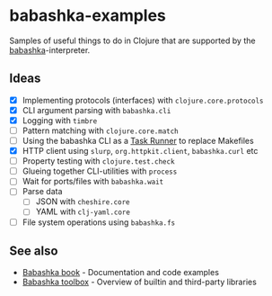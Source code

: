 # babashka-examples

Samples of useful things to do in Clojure that are supported by the [babashka](https://github.com/babashka/babashka)-interpreter.

## Ideas

- [x] Implementing protocols (interfaces) with `clojure.core.protocols`
- [x] CLI argument parsing with `babashka.cli`
- [x] Logging with `timbre`
- [ ] Pattern matching with `clojure.core.match`
- [ ] Using the babashka CLI as a [Task Runner](https://book.babashka.org/#tasks) to replace Makefiles
- [x] HTTP client using `slurp`, `org.httpkit.client`, `babashka.curl` etc
- [ ] Property testing with `clojure.test.check`
- [ ] Glueing together CLI-utilities with `process`
- [ ] Wait for ports/files with `babashka.wait`
- [ ] Parse data
  - [ ] JSON with `cheshire.core`
  - [ ] YAML with `clj-yaml.core`
- [ ] File system operations using `babashka.fs`

## See also

- [Babashka book](https://book.babashka.org) - Documentation and code examples
- [Babashka toolbox](https://babashka.org/toolbox) - Overview of builtin and third-party libraries
